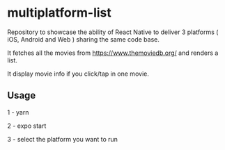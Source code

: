 # multiplatform-list

Repository to showcase the ability of React Native to deliver 3 platforms ( iOS, Android and Web ) sharing the same code base.

It fetches all the movies from https://www.themoviedb.org/ and renders a list.

It display movie info if you click/tap in one movie.

## Usage

1 - yarn

2 - expo start

3 - select the platform you want to run


